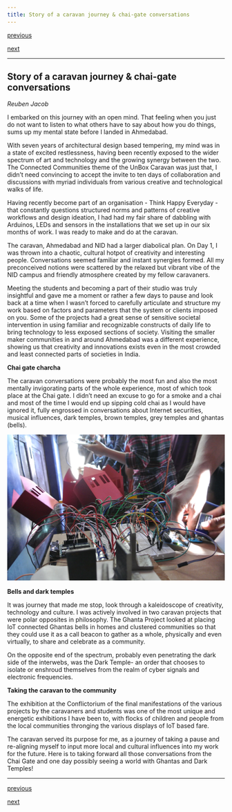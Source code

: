 ```yaml
---
title: Story of a caravan journey & chai-gate conversations
---
```


<div id="nav">
  <p class="alignleft"><a href="2_06.html">previous</a></p>
  <p class="alignright"><a href="3_01.html">next</a></p>
  <div style="clear: both;"></div>
</div>

---

## Story of a caravan journey & chai-gate conversations
_Reuben Jacob_

I embarked on this journey with an open mind. That feeling when you just do not want to listen to what others have to say about how you do things, sums up my mental state before I landed in Ahmedabad.

With seven years of architectural design based tempering, my mind was in a state of excited restlessness, having been recently exposed to the wider spectrum of art and technology and the growing synergy between the two. The Connected Communities theme of the UnBox Caravan
was just that, I didn’t need convincing to accept the invite to ten days of collaboration and discussions with myriad individuals from various creative and technological walks of life.

Having recently become part of an organisation - Think Happy Everyday -	that constantly questions structured norms and patterns of creative workflows and design ideation, I had had my fair share of dabbling with Arduinos, LEDs and sensors in the installations that we set up in our six months of work. I was ready to make and do at the caravan.

The caravan, Ahmedabad and NID had a larger diabolical plan. On Day 1,  I was thrown into a chaotic, cultural hotpot of creativity and interesting people. Conversations seemed familiar and instant synergies formed. All my preconceived notions were scattered by the relaxed but vibrant vibe of the NID campus and friendly atmosphere created by my fellow caravaners.

Meeting the students and becoming a part of their studio was truly insightful and gave me a moment or rather a few days to pause and look back at a time when I wasn’t forced to carefully articulate and structure my work based on factors and parameters that the system or clients imposed on you. Some of the projects had a great sense of sensitive societal intervention in using familiar and recognizable constructs of daily life to bring technology to less exposed sections of society. Visiting the smaller maker communities in and around Ahmedabad was  a different experience, showing us that creativity and innovations exists even in the most crowded and least connected parts of societies in India.

**Chai gate charcha**

The caravan conversations were probably the most fun and also the  most mentally invigorating parts of the whole experience, most of which took place at the Chai gate. I didn’t need an excuse to go for a smoke and a chai and most of the time I would end up sipping cold chai as I would have ignored it, fully engrossed in conversations about Internet securities, musical influences, dark temples, brown temples, grey temples and ghantas (bells).

![](images/17.jpg)

**Bells and dark temples**

It was journey that made me stop, look through a kaleidoscope of creativity, technology and culture. I was actively involved in two caravan projects that were polar opposites in philosophy. The Ghanta Project looked at placing IoT connected Ghantas bells in homes and clustered communities so that they could use it as a call beacon to gather as a whole, physically and even virtually, to share and celebrate as a community.

On the opposite end of the spectrum, probably even penetrating the dark side of the interwebs, was the Dark Temple- an order that chooses to isolate or enshroud themselves from the realm of cyber signals and electronic frequencies.

**Taking the caravan to the community**

The exhibition at the Conflictorium of the final manifestations of the various projects by the caravaners and students was one of the most unique and energetic exhibitions I have
been to, with flocks of children and people from the local communities thronging the various displays of IoT based fare.

The caravan served its purpose for me, as a journey of taking a pause and re-aligning myself to input more local and cultural influences into my work for the future. Here is to taking forward all those conversations from the Chai Gate and one day possibly seeing a world with Ghantas and Dark Temples!

---

<div id="nav">
  <p class="alignleft"><a href="2_06.html">previous</a></p>
  <p class="alignright"><a href="3_01.html">next</a></p>
  <div style="clear: both;"></div>
</div>